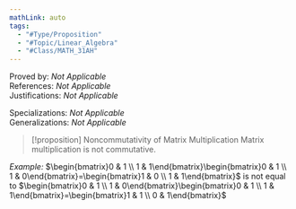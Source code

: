 ```yaml
---
mathLink: auto
tags:
  - "#Type/Proposition"
  - "#Topic/Linear_Algebra"
  - "#Class/MATH_31AH"
---
```

Proved by: <i>Not Applicable</i>  
References: <i>Not Applicable</i>  
Justifications: <i>Not Applicable</i>  

Specializations: <i>Not Applicable</i>  
Generalizations: <i>Not Applicable</i>  

> [!proposition] Noncommutativity of Matrix Multiplication
> Matrix multiplication is not commutative.

*Example:*
$\begin{bmatrix}0 & 1 \\
1 & 1\end{bmatrix}\begin{bmatrix}0 & 1 \\
1 & 0\end{bmatrix}=\begin{bmatrix}1 & 0 \\
1 & 1\end{bmatrix}$ is not equal to $\begin{bmatrix}0 & 1 \\
1 & 0\end{bmatrix}\begin{bmatrix}0 & 1 \\
1 & 1\end{bmatrix}=\begin{bmatrix}1 & 1 \\
0 & 1\end{bmatrix}$